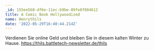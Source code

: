 ```yaml
---
_id: 155ee560-df6e-11ec-b9be-09fe8f084612
title: A Comic Book Hollywoodized
name: Henrythils
date: '2022-05-29T16:40:44.214Z'
---
```

Verdienen Sie online Geld und bleiben Sie in diesem kalten Winter zu Hause. https://thils.battletech-newsletter.de/thils
